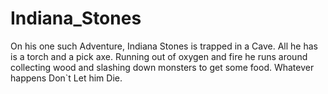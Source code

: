 # Indiana_Stones
On his one such Adventure, Indiana Stones is trapped in a Cave. All he has is a torch and a pick axe. Running out of oxygen and fire he runs around collecting wood and slashing down monsters to get some food. Whatever happens Don`t Let him Die.
